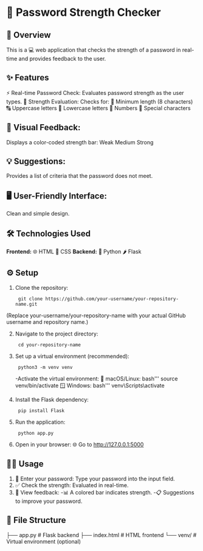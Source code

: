 # 🔐 **Password Strength Checker**

## 🧾 Overview
This is a 💻 web application that checks the strength of a password in real-time and provides feedback to the user.

## ✨ Features
  ⚡ Real-time Password Check: Evaluates password strength as the user types.
  🧠 Strength Evaluation: Checks for:
  🔢 Minimum length (8 characters)
  🔠 Uppercase letters
  🔡 Lowercase letters
  🔢 Numbers
  🔣 Special characters

## 🎨 Visual Feedback: 
Displays a color-coded strength bar:
    Weak
    Medium
    Strong

## 💡 Suggestions: 
Provides a list of criteria that the password does not meet.

## 🖥️ User-Friendly Interface:
 Clean and simple design.

## 🛠️ Technologies Used
  **Frontend:**
  🌐 HTML
  🎨 CSS
 **Backend:**
  🐍 Python
  🌶️ Flask

## ⚙️ Setup
1. Clone the repository:

        git clone https://github.com/your-username/your-repository-name.git
(Replace your-username/your-repository-name with your actual GitHub username and repository name.)

2. Navigate to the project directory:

        cd your-repository-name
3. Set up a virtual environment (recommended):

        python3 -m venv venv
    -Activate the virtual environment:
        🐧 macOS/Linux:
    bash'''
    source venv/bin/activate
        🪟 Windows:
    bash'''
    venv\Scripts\activate
4. Install the Flask dependency:
   
        pip install Flask
5. Run the application:

        python app.py
6. Open in your browser:
  🌐 Go to http://127.0.0.1:5000

## 👨‍💻 Usage
1. 🔏 Enter your password: Type your password into the input field.
2. ✅ Check the strength: Evaluated in real-time.
3. 🧾 View feedback:
       -📊 A colored bar indicates strength.
       -📋 Suggestions to improve your password.

## 📁 File Structure

├── app.py         # Flask backend
├── index.html     # HTML frontend
└── venv/          # Virtual environment (optional)




